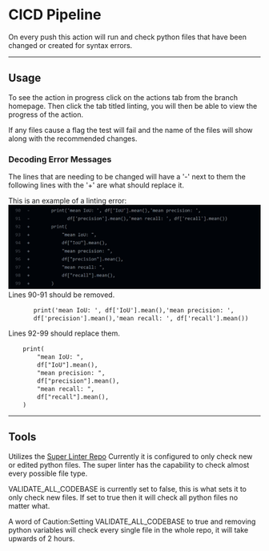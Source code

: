 # CICD Pipeline #

On every push this action will run and check python files that have been changed or created for syntax errors.

- - - -

## Usage ##
To see the action in progress click on the actions tab from the branch homepage. Then click the tab titled linting, you will then be able to view the progress of the action.

If any files cause a flag the test will fail and the name of the files will show along with the recommended changes.

### Decoding Error Messages ###
The lines that are needing to be changed will have a '-' next to them the following lines with the '+' are what should replace it.

This is an example of a linting error:
![Example code](./linter-example.png)
Lines 90-91 should be removed.

           print('mean IoU: ', df['IoU'].mean(),'mean precision: ',
           df['precision'].mean(),'mean recall: ', df['recall'].mean())

Lines 92-99 should replace them.

        print(
            "mean IoU: ",
            df["IoU"].mean(),
            "mean precision: ",
            df["precision"].mean(),
            "mean recall: ",
            df["recall"].mean(),
        )

- - - -

## Tools ##
Utilizes the [Super Linter Repo](https://github.com/github/super-linter)
Currently it is configured to only check new or edited python files. The super linter has the capability to check almost every possible file type.

VALIDATE_ALL_CODEBASE is currently set to false, this is what sets it to only check new files. If set to true then it will check all python files no matter what.

A word of Caution:Setting VALIDATE_ALL_CODEBASE to true and removing python variables will check every single file in the whole repo, it will take upwards of 2 hours.


